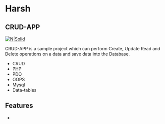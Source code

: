 # Harsh
## CRUD-APP

[![N|Solid](https://cldup.com/dTxpPi9lDf.thumb.png)](https://nodesource.com/products/nsolid)

CRUD-APP is a sample project which can perform Create, Update Read and Delete operations on a data and save data into the Database.

- CRUD
- PHP
- PDO
- OOPS
- Mysql
- Data-tables

## Features

-


